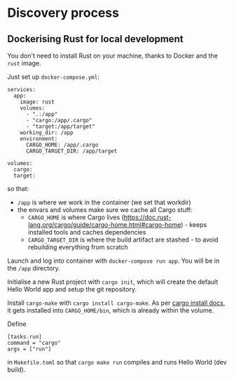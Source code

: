 # Discovery process
## Dockerising Rust for local development
You don't need to install Rust on your machine, thanks to Docker and the `rust` image.

Just set up `docker-compose.yml`:
```
services:
  app:
    image: rust
    volumes:
      - ".:/app"
      - "cargo:/app/.cargo"
      - "target:/app/target"
    working_dir: /app
    environment:
      CARGO_HOME: /app/.cargo
      CARGO_TARGET_DIR: /app/target

volumes:
  cargo:
  target:
```
so that:
- `/app` is where we work in the container (we set that workdir)
- the envars and volumes make sure we cache all Cargo stuff:
    - `CARGO_HOME` is where Cargo lives (https://doc.rust-lang.org/cargo/guide/cargo-home.html#cargo-home) - keeps installed tools and caches dependencies
    - `CARGO_TARGET_DIR` is where the build artifact are stashed - to avoid rebuilding everything from scratch

Launch and log into container with `docker-compose run app`. You will be in the `/app` directory.

Initialise a new Rust project with `cargo init`, which will create the default Hello World app and setup the git repository.

Install `cargo-make` with `cargo install cargo-make`. As per [cargo install docs](https://doc.rust-lang.org/cargo/commands/cargo-install.html#description), it gets installed into `CARGO_HOME/bin`, which is already within the volume.

Define
```
[tasks.run]
command = "cargo"
args = ["run"]
```
in `Makefile.toml` so that `cargo make run` compiles and runs Hello World (dev build).
